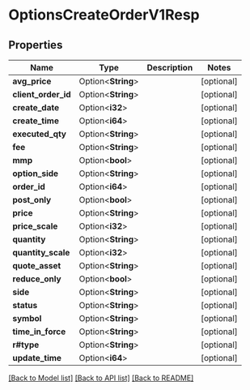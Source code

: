 # OptionsCreateOrderV1Resp

## Properties

Name | Type | Description | Notes
------------ | ------------- | ------------- | -------------
**avg_price** | Option<**String**> |  | [optional]
**client_order_id** | Option<**String**> |  | [optional]
**create_date** | Option<**i32**> |  | [optional]
**create_time** | Option<**i64**> |  | [optional]
**executed_qty** | Option<**String**> |  | [optional]
**fee** | Option<**String**> |  | [optional]
**mmp** | Option<**bool**> |  | [optional]
**option_side** | Option<**String**> |  | [optional]
**order_id** | Option<**i64**> |  | [optional]
**post_only** | Option<**bool**> |  | [optional]
**price** | Option<**String**> |  | [optional]
**price_scale** | Option<**i32**> |  | [optional]
**quantity** | Option<**String**> |  | [optional]
**quantity_scale** | Option<**i32**> |  | [optional]
**quote_asset** | Option<**String**> |  | [optional]
**reduce_only** | Option<**bool**> |  | [optional]
**side** | Option<**String**> |  | [optional]
**status** | Option<**String**> |  | [optional]
**symbol** | Option<**String**> |  | [optional]
**time_in_force** | Option<**String**> |  | [optional]
**r#type** | Option<**String**> |  | [optional]
**update_time** | Option<**i64**> |  | [optional]

[[Back to Model list]](../README.md#documentation-for-models) [[Back to API list]](../README.md#documentation-for-api-endpoints) [[Back to README]](../README.md)



